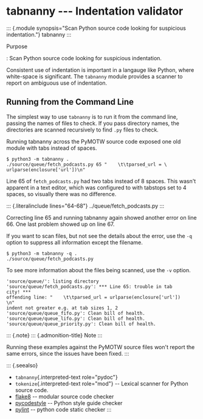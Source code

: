 # tabnanny \-\-- Indentation validator

::: {.module synopsis="Scan Python source code looking for suspicious indentation."} tabnanny :::

Purpose

: Scan Python source code looking for suspicious indentation.

Consistent use of indentation is important in a langauge like Python, where white-space is significant. The `tabnanny` module provides a scanner to report on ambiguous use of indentation.

## Running from the Command Line

The simplest way to use `tabnanny` is to run it from the command line, passing the names of files to check. If you pass directory names, the directories are scanned recursively to find `.py` files to check.

Running tabnanny across the PyMOTW source code exposed one old module with tabs instead of spaces.

```{.sourceCode .none}
$ python3 -m tabnanny .
./source/queue/fetch_podcasts.py 65 "    \t\tparsed_url = \
urlparse(enclosure['url'])\n"
```

Line 65 of `fetch_podcasts.py` had two tabs instead of 8 spaces. This wasn\'t apparent in a text editor, which was configured to with tabstops set to 4 spaces, so visually there was no difference.

::: {.literalinclude lines="64-68"} ../queue/fetch_podcasts.py :::

Correcting line 65 and running tabnanny again showed another error on line 66. One last problem showed up on line 67.

If you want to scan files, but not see the details about the error, use the `-q` option to suppress all information except the filename.

```{.sourceCode .none}
$ python3 -m tabnanny -q .
./source/queue/fetch_podcasts.py
```

To see more information about the files being scanned, use the `-v` option.

```{.sourceCode .none}
'source/queue/': listing directory
'source/queue/fetch_podcasts.py': *** Line 65: trouble in tab
city! ***
offending line: "    \t\tparsed_url = urlparse(enclosure['url'])
\n"
indent not greater e.g. at tab sizes 1, 2
'source/queue/queue_fifo.py': Clean bill of health.
'source/queue/queue_lifo.py': Clean bill of health.
'source/queue/queue_priority.py': Clean bill of health.
```

::: {.note} ::: {.admonition-title} Note :::

Running these examples against the PyMOTW source files won\'t report the same errors, since the issues have been fixed. :::

::: {.seealso}

- `tabnanny`{.interpreted-text role="pydoc"}
- `tokenize`{.interpreted-text role="mod"} \-- Lexical scanner for Python source code.
- [flake8](https://pypi.python.org/pypi/flake8) \-- modular source code checker
- [pycodestyle](https://pycodestyle.readthedocs.io/en/latest/) \-- Python style guide checker
- [pylint](https://pypi.python.org/pypi/pylint) \-- python code static checker :::
